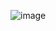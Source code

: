 ![image](https://user-images.githubusercontent.com/102380582/205355302-15f79309-1d89-46c4-b1ea-74e8524840b6.png)
